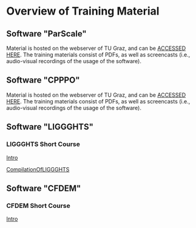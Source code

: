 Overview of Training Material
===============================

Software "ParScale"
---------------------
Material is hosted on the webserver of TU Graz, and can be [ACCESSED HERE](http://www.tugraz.at/en/institute/ippt/downloads-software/). The training materials consist of PDFs, as well as screencasts (i.e., audio-visual recordings of the usage of the software).

Software "CPPPO"
---------------------
Material is hosted on the webserver of TU Graz, and can be [ACCESSED HERE](http://www.tugraz.at/en/institute/ippt/downloads-software/). The training materials consist of PDFs, as well as screencasts (i.e., audio-visual recordings of the usage of the software).

Software "LIGGGHTS"
----------------
### LIGGGHTS Short Course
[Intro](http://www.tugraz.at/fileadmin/user_upload/Institute/IPPT/Area-PharmEng_Particles/SoftwareTraining/LIGGGHTS/liggghts_shortcousre_1_LIGGGHTSIntro.mp4)

[CompilationOfLIGGGHTS](http://www.tugraz.at/fileadmin/user_upload/Institute/IPPT/Area-PharmEng_Particles/SoftwareTraining/LIGGGHTS/liggghts_shortcousre_2_compilationOfLIGGGHTS-TUG.mp4)

Software "CFDEM"
----------------
### CFDEM Short Course
[Intro](http://www.tugraz.at/fileadmin/user_upload/Institute/IPPT/Area-PharmEng_Particles/SoftwareTraining/CFDEM/CFDEM_shortCourse_1_MultiphaseBackgroundCFDEM.mp4)
